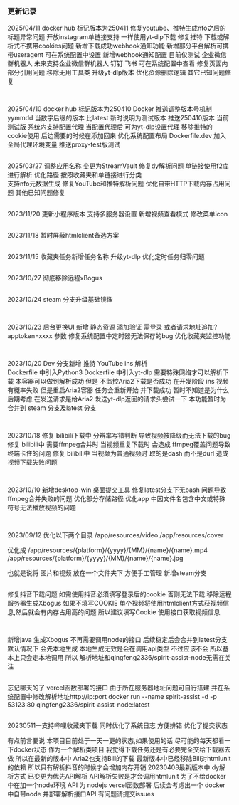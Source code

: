 ### 更新记录

2025/04/11  docker hub 标记版本为250411
修复youtube、推特生成nfo之后的标题异常问题
开放instagram单链接支持 一样使用yt-dlp下载
修复推特 下载或解析式不携带cookies问题
新增下载成功webhook通知功能
新增部分平台解析可携带useragent  可在系统配置中设置
新增webhook通知配置  目前仅测试 企业微信群机器人
未来支持企业微信群机器人 钉钉 飞书  可在系统配置中查看
修复页面内部分引用问题
移除无用工具类
升级yt-dlp版本
优化资源删除逻辑
其它已知问题修复
```


```
2025/04/10  docker hub 标记版本为250410
Docker 推送调整版本号机制 yymmdd  当数字后缀的版本 比latest 新时说明为测试版本
推送250410版本  当前测试版
系统内支持配置代理  当配置代理后 可为yt-dlp设置代理
移除推特的cookie使用  后边需要的时候在添加回来
优化系统配置布局
Dockerfile.dev 加入全局代理环境变量
推送proxy-test版测试

```

```
2025/03/27
调整应用名称 变更为StreamVault
修复dy解析问题  单链接使用f2库进行解析
优化路径  按照收藏夹和单链接进行分类  
支持nfo元数据生成
修复YouTube和推特解析问题
优化自带HTTP下载内存占用问题
其他已知问题修复
```

```
2023/11/20
更新小程序版本 支持多服务器设置
新增视频查看模式
修改菜单icon
```

```
2023/11/18
暂时屏蔽htmlclient备选方案
```

```
2023/11/15
收藏夹任务新增任务名称
升级yt-dlp
优化定时任务归零问题
```

```
2023/10/27
彻底移除远程xBogus
```

```
2023/10/24
steam 分支升级基础镜像
```


```
2023/10/23
后台更换UI
新增 静态资源 添加验证 需登录 或者请求地址追加?apptoken=xxxx 参数
修复系统配置中定时器无法保存的bug
优化收藏夹监控功能
```


```
2023/10/20
Dev 分支新增 推特  YouTube ins 解析  
Dockerfile 中引入Python3
Dockerfile 中引入yt-dlp
需要特殊网络才可以解析下载
本容器可以做到解析成功 但是 不监控Aria2下载是否成功  在开发阶段 ins 视频有概率失败  但是重启Aria2容器 任务会重新开始 并下载成功 暂时不知道是为什么
后期考虑 在发送请求是给Aria2 发送yt-dlp返回的请求头尝试一下
本功能暂时为合并到 steam 分支及latest 分支 
```


```
2023/10/18
修复 bilibili下载中 分辨率写错判断 导致视频被降级而无法下载的bug
修复 bilibili中 需要ffmpeg合并时  当视频重复下载时 会造成 ffmpeg覆盖问题导致终端卡住的问题
修复 bilibili中 当视频为普通视频时 取的是dash 而不是durl 造成视频下载失败问题
```


```
2023/10/10
新增desktop-win 桌面提交工具
修复latest分支下无bash 问题导致ffmpeg合并失败的问题
优化部分存储路径
优化app 中因文件名包含中文或特殊符号无法播放视频的问题

```


```
2023/09/12
优化以下两个目录
/app/resources/video
/app/resources/cover

优化成
/app/resources/{platform}/{yyyy}/{MM}/{name}/{name}.mp4
/app/resources/{platform}/{yyyy}/{MM}/{name}/{name}.jpg

也就是说将 图片和视频 放在一个文件夹下 方便手工管理
新增steam分支

```

```
修复抖音下载问题 如需使用抖音必须填写登录后的cookie 否则无法下载.移除远程服务器生成Xbogus
如果不填写COOKIE 单个视频将使用htmlclient方式获视频信息,然后就会有内存占用高的问题
所以建议填写Cookie 使用接口获取视频信息
```


```
新增java 生成Xbogus  不再需要调用node的接口  后续稳定后会合并到latest分支  默认情况下 会先本地生成
本地生成无效是会在调用api类型  不过应该不会 所以基本上只会走本地调用 所以 解析地址和qingfeng2336/spirit-assist-node无需在关注
```

```
忘记哪天的了
vercel函数部署的接口 由于所在服务器地址问题可自行搭建 并在系统配置中修改解析地址http://ip:port
docker run --name spirit-assist -d -p 53123:80 qingfeng2336/spirit-assist-node:latest
```

```
20230511一支持哔哩收藏夹下载 同时优化了系统日志 方便排错  优化了提交状态

有点前言要说 本项目目前处于一天一更的状态,如果使用的话 尽可能的每天都看一下docker状态
作为一个解析类项目 我觉得下载任务还是有必要完全交给下载器去做  所以在最新的版本中 Aria2也支持Bili的下载
最新版本中已经移除Bili对htmlunit的依赖 所以只有解析抖音的时候才会增加内存开销
20230408最新版本中 dy解析方式 已变更为优先API解析 API解析失败是才会调用htmlunit
为了不给docker中在加一个node环境   API 为 nodejs  vercel函数部署
后续会考虑出一个 docker 中自带node 并部署解析接口API
有问题请提交issues
```